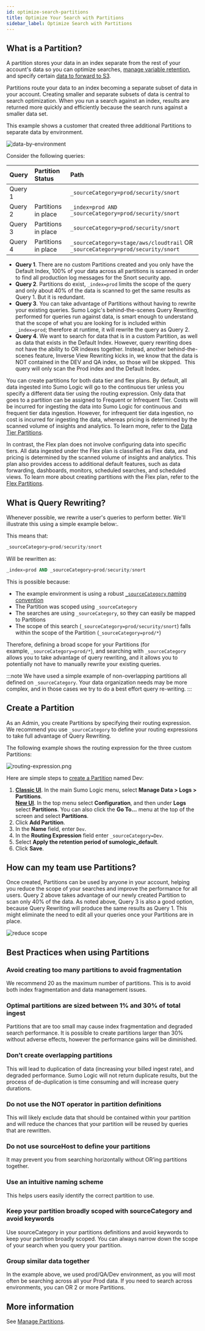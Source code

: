 ```yaml
---
id: optimize-search-partitions
title: Optimize Your Search with Partitions
sidebar_label: Optimize Search with Partitions
---
```


## What is a Partition?

A partition stores your data in an index separate from the rest of your account's data so you can optimize searches, [manage variable retention](/docs/manage/partitions/manage-indexes-variable-retention), and specify certain [data to forward to S3](/docs/manage/data-forwarding/amazon-s3-bucket).

Partitions route your data to an index becoming a separate subset of data in your account. Creating smaller and separate subsets of data is central to search optimization. When you run a search against an index, results are returned more quickly and efficiently because the search runs against a smaller data set.

This example shows a customer that created three additional Partitions to separate data by environment.

![data-by-environment](/img/search/optimize/data-by-environment.png)

Consider the following queries:

| Query |  Partition Status | Path |
| :-- | :-- | :-- |
| Query 1   |   | `_sourceCategory=prod/security/snort`|
| Query 2   | Partitions in place  | `_index=prod AND _sourceCategory=prod/security/snort` |
| Query 3   | Partitions in place  | `_sourceCategory=prod/security/snort` |
| Query 4   | Partitions in place  | `_sourceCategory=stage/aws/cloudtrail` OR `_sourceCategory=prod/security/snort` |

* **Query 1**. There are no custom Partitions created and you only have the Default Index, 100% of your data across all partitions is scanned in order to find all production log messages for the Snort security app.
* **Query 2**. Partitions do exist, `_index=prod` limits the scope of the query and only about 40% of the data is scanned to get the same results as Query 1. But it is redundant.
* **Query 3**. You can take advantage of Partitions without having to rewrite your existing queries. Sumo Logic's behind-the-scenes Query Rewriting, performed for queries run against data, is smart enough to understand that the scope of what you are looking for is included within `_index=prod`; therefore at runtime, it will rewrite the query as Query 2.
* **Query 4**. We want to search for data that is in a custom Partition, as well as data that exists in the Default Index. However, query rewriting does not have the ability to OR indexes together. Instead, another behind-the-scenes feature, Inverse View Rewriting kicks in, we know that the data is NOT contained in the DEV and QA index, so those will be skipped.  This query will only scan the Prod index and the Default Index.

You can create partitions for both data tier and flex plans. By default, all data ingested into Sumo Logic will go to the continuous tier unless you specify a different data tier using the routing expression. Only data that goes to a partition can be assigned to Frequent or Infrequent Tier. Costs will be incurred for ingesting the data into Sumo Logic for continuous and frequent tier data ingestion. However, for infrequent tier data ingestion, no cost is incurred for ingesting the data, whereas pricing is determined by the scanned volume of insights and analytics.  To learn more, refer to the [Data Tier Partitions](/docs/manage/partitions/data-tiers). 

In contrast, the Flex plan does not involve configuring data into specific tiers. All data ingested under the Flex plan is classified as Flex data, and pricing is determined by the scanned volume of insights and analytics. This plan also provides access to additional default features, such as data forwarding, dashboards, monitors, scheduled searches, and scheduled views.  To learn more about creating partitions with the Flex plan, refer to the [Flex Partitions](/docs/manage/partitions/flex).

## What is Query Rewriting?

Whenever possible, we rewrite a user's queries to perform better. We'll illustrate this using a simple example below:.

This means that:

```sql
_sourceCategory=prod/security/snort
```

Will be rewritten as:

```sql
_index=prod AND _sourceCategory=prod/security/snort
```

This is possible because:

* The example environment is using a robust [`_sourceCategory` naming convention](/docs/send-data/best-practices)
* The Partition was scoped using `_sourceCategory`
* The searches are using `_sourceCategory`, so they can easily be mapped to Partitions
* The scope of this search (`_sourceCategory=prod/security/snort`) falls within the scope of the Partition (`_sourceCategory=prod/*`)

Therefore, defining a broad scope for your Partitions (for example, `_sourceCategory=prod/*`), and searching with `_sourceCategory` allows you to take advantage of query rewriting, and it allows you to potentially not have to manually rewrite your existing queries.

:::note
We have used a simple example of non-overlapping partitions all defined on `_sourceCategory`. Your data organization needs may be more complex, and in those cases we try to do a best effort query re-writing.
:::


## Create a Partition

As an Admin, you create Partitions by specifying their routing expression. We recommend you use `_sourceCategory` to define your routing expressions to take full advantage of Query Rewriting.

The following example shows the routing expression for the three custom Partitions:  

![routing-expression.png](/img/search/optimize/routing-expression.png)

Here are simple steps to [create a Partition](/docs/manage/partitions/data-tiers/create-edit-partition/) named Dev:
1. [**Classic UI**](/docs/get-started/sumo-logic-ui-classic). In the main Sumo Logic menu, select **Manage Data > Logs > Partitions**. <br/>[**New UI**](/docs/get-started/sumo-logic-ui). In the top menu select **Configuration**, and then under **Logs** select **Partitions**. You can also click the **Go To...** menu at the top of the screen and select **Partitions**. 
1. Click **Add Partition**.
1. In the **Name** field, enter `Dev`.
1. In the **Routing Expression** field enter `_sourceCategory=Dev`.
1. Select **Apply the retention period of sumologic_default**.
1. Click **Save**.

## How can my team use Partitions?

Once created, Partitions can be used by anyone in your account, helping you reduce the scope of your searches and improve the performance for all users. Query 2 above takes advantage of our newly created Partition to scan only 40% of the data. As noted above, Query 3 is also a good option, because Query Rewriting will produce the same results as Query 1. This might eliminate the need to edit all your queries once your Partitions are in place.

![reduce scope](/img/search/optimize/reduce-scope.png)


## Best Practices when using Partitions

### Avoid creating too many partitions to avoid fragmentation

We recommend 20 as the maximum number of partitions. This is to avoid both index fragmentation and data management issues.

### Optimal partitions are sized between 1% and 30% of total ingest

Partitions that are too small may cause index fragmentation and degraded search performance. It is possible to create partitions larger than 30% without adverse effects, however the performance gains will be diminished.

### Don’t create overlapping partitions

This will lead to duplication of data (increasing your billed ingest rate), and degraded performance. Sumo Logic will not return duplicate results, but the process of de-duplication is time consuming and will increase query durations.

### Do not use the NOT operator in partition definitions

This will likely exclude data that should be contained within your partition and will reduce the chances that your partition will be reused by queries that are rewritten.

### Do not use sourceHost to define your partitions

It may prevent you from searching horizontally without OR’ing partitions together.

### Use an intuitive naming scheme

This helps users easily identify the correct partition to use.

### Keep your partition broadly scoped with sourceCategory and avoid keywords

Use sourceCategory in your partitions definitions and avoid keywords to keep your partition broadly scoped. You can always narrow down the scope of your search when you query your partition.

### Group similar data together

In the example above, we used prod/QA/Dev environment, as you will most often be searching across all your Prod data. If you need to search across environments, you can OR 2 or more Partitions.

## More information

See [Manage Partitions](/docs/manage/partitions).
